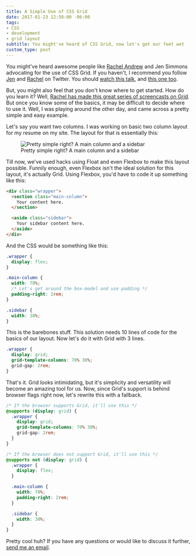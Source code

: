 ```yaml
---
title: A Simple Use of CSS Grid
date: 2017-01-23 12:50:00 -06:00
tags:
- CSS
- development
- grid layout
subtitle: You might've heard of CSS Grid, now let's get our feet wet
custom_type: post
---
```


You might've heard awesome people like [Rachel Andrew](https://www.rachelandrew.co.uk/archives/2017/01/18/css-grid-one-layout-method-not-the-only-layout-method/) and Jen Simmons advocating for the use of CSS Grid. If you haven't, I recommend you follow [Jen][6765-0001] and [Rachel][6765-0002] on Twitter. You should [watch this talk](https://youtu.be/Felq4z_rdPQ), and [this one too](https://youtu.be/PZPPwxumEzs).

But, you might also feel that you don't know where to get started. How do you learn it? Well, [Rachel has made this great series of screencasts on Grid](http://gridbyexample.com/). But once you know some of the basics, it may be difficult to decide where to use it. Well, I was playing around the other day, and came across a pretty simple and easy example.

Let's say you want two columns. I was working on basic two column layout for my resume on my site. The layout for that is essentially this:

<figure class="extendout">
  <img src="{{ site.url }}/uploads/2017/01/column-layout.jpg" alt="Pretty simple right? A main column and a sidebar">
  <figcaption>Pretty simple right? A main column and a sidebar</figcaption>
</figure>

Till now, we've used hacks using Float and even Flexbox to make this layout possible. Funnily enough, even Flexbox isn't the ideal solution for this layout, it's actually Grid. Using Flexbox, you'd have to code it up something like this:

```html
<div class="wrapper">
  <section class="main-column">
    Your content here.
  </section>

  <aside class="sidebar">
    Your sidebar content here.
  </aside>
</div>
```

And the CSS would be something like this:

```css
.wrapper {
  display: flex;
}

.main-column {
  width: 70%;
  /* Let's get around the box-model and use padding */
  padding-right: 2rem;
}

.sidebar {
  width: 30%;
}
```

This is the barebones stuff. This solution needs 10 lines of code for the basics of our layout. Now let's do it with Grid with 3 lines.

```css
.wrapper {
  display: grid;
  grid-template-columns: 70% 30%;
  grid-gap: 2rem;
}
```

That's it. Grid looks intimidating, but it's simplicity and versatility will become an amazing tool for us. Now, since Grid's support is behind browser flags right now, let's rewrite this with a fallback.

```css
/* If the browser supports Grid, it'll use this */
@supports (display: grid) {
  .wrapper {
    display: grid;
    grid-template-columns: 70% 30%;
    grid-gap: 2rem;
  }
}

/* If the browser does not support Grid, it'll use this */
@supports not (display: grid) {
  .wrapper {
    display: flex;
  }

  .main-column {
    width: 70%;
    padding-right: 2rem;
  }

  .sidebar {
    width: 30%;
  }
}
```

Pretty cool huh? If you have any questions or would like to discuss it further, [send me an email](mailto:tim@theboldreport.net).

[6765-0001]: https://twitter.com/jensimmons
[6765-0002]: https://twitter.com/rachelandrew
